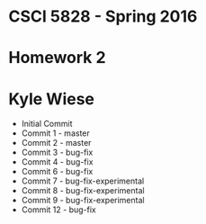 # CSCI 5828 - Spring 2016
# Homework 2
# Kyle Wiese

  * Initial Commit
  * Commit 1 - master
  * Commit 2 - master
  * Commit 3 - bug-fix
  * Commit 4 - bug-fix
  * Commit 6 - bug-fix
  * Commit 7 - bug-fix-experimental
  * Commit 8 - bug-fix-experimental
  * Commit 9 - bug-fix-experimental
  * Commit 12 - bug-fix

